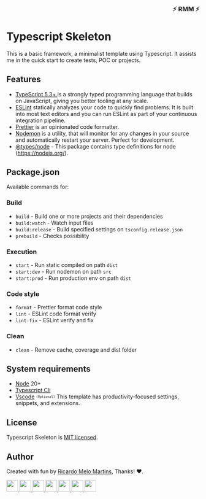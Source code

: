 <div align="right">

### ⚡ RMM ⚡

</div>

# Typescript Skeleton

This is a basic framework, a minimalist template using Typescript. It assists me in the quick start to create tests, POC or projects. 


## Features

- <a href="https://www.typescriptlang.org/" target="_blank">TypeScript 5.3+ </a> is a strongly typed programming language that builds on JavaScript, giving you better tooling at any scale.
- <a href="https://eslint.org/" target="_blank">ESLint</a> statically analyzes your code to quickly find problems. It is built into most text editors and you can run ESLint as part of your continuous integration pipeline.
- <a href="https://prettier.io/" target="_blank">Prettier</a> is an opinionated code formatter.
- <a href="https://nodemon.io/" target="_blank">Nodemon</a> is a utility, that will monitor for any changes in your source and automatically restart your server. Perfect for development.
- <a href="https://www.npmjs.com/package/@types/node" target="_blank">@types/node</a> - This package contains type definitions for node (https://nodejs.org/). 

## Package.json

Available commands for:

### Build
- `build` -  Build one or more projects and their dependencies
- `build:watch` - Watch input files 
- `build:release` - Build specified settings on `tsconfig.release.json`
- `prebuild` - Checks possibility

### Execution

- `start` - Run static compiled on path `dist`
- `start:dev` - Run nodemon on path `src`
- `start:prod` - Run production env on path `dist`

### Code style
- `format` - Prettier format code style
- `lint` - ESLint code format verify
- `lint:fix` - ESLint verify and fix

### Clean
- `clean` - Remove cache, coverage and dist folder


## System requirements

- <a href="https://nodejs.org/en/download" target="blank">Node</a> 20+
- <a href="https://www.typescriptlang.org/download" target="blank">Typescript Cli</a>
- <a href="https://code.visualstudio.com/" target="blank">Vscode</a> <sup><sub>`(Optional)`</sub></sup> This template has productivity-focused settings, snippets, and extensions.

## License

Typescript Skeleton is [MIT licensed](LICENSE).

## Author

Created with fun by [Ricardo Melo Martins](https://github.com/ricardo-melo-martins), Thanks! :heart:.

<a href="https://nodejs.org/" target="blank" alt="NodeJs">
          <img src="https://cdn.jsdelivr.net/gh/devicons/devicon@latest/icons/nodejs/nodejs-original.svg" width="30" />
        </a>
<a href="https://www.typescriptlang.org/" target="blank" alt="Typescript">
          <img src="https://cdn.jsdelivr.net/gh/devicons/devicon@latest/icons/typescript/typescript-original.svg" width="30" />
        </a>
<a href="https://eslint.org/" target="blank" alt="ESLint">
          <img src="https://cdn.jsdelivr.net/gh/devicons/devicon@latest/icons/eslint/eslint-original.svg" width="30" />
        </a>
<a href="https://nodemon.io/" target="blank" alt="Nodemon">
          <img src="https://cdn.jsdelivr.net/gh/devicons/devicon@latest/icons/nodemon/nodemon-original.svg" width="30" />
        </a>
<a href="https://prettier.io/" target="blank" alt="Prettier">
          <img src="https://prettier.io/icon.png" width="30" />
        </a>
<a href="https://www.npmjs.com/" target="blank" alt="Npmjs">
          <img src="https://cdn.jsdelivr.net/gh/devicons/devicon@latest/icons/npm/npm-original-wordmark.svg" width="30" />
        </a>
<a href="https://code.visualstudio.com/" target="blank" alt="Vscode">
          <img src="https://cdn.jsdelivr.net/gh/devicons/devicon@latest/icons/vscode/vscode-original.svg" width="30" />
        </a>
